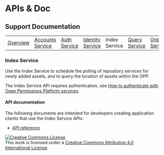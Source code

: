 # APIs & Doc

## Support Documentation

|||||||||||
|----|---|---|---|---|---|---|---|---|---|
|[Overview](index.md) | [Accounts Service](account-toc.md) | [Auth Service](auth-toc.md) | [Identity Service](identity-toc.md) | Index Service | [Query Service](query-toc.md) | [Onboarding Service](onboard-toc.md) | [Repository Service](repository-toc.md) | [Resolution Service](resolution-toc.md) |  [Transformation Service](transformation-toc.md) |

### Index Service

Use the Index Service to schedule the polling of repository services for newly added assets, and to query the location of assets within the OPP.

The Index Service API requires authentication, see
[How to authenticate with Open Permissions Platform services](https://github.com/openpermissions/auth-srv/blob/master/documents/markdown/how-to-auth.md).

#### API documentation

The following documents are intended for developers creating
application clients that use the Index Service APIs:

+ [API reference](https://github.com/openpermissions/index-srv/blob/master/documents/apiary/api.md)

<!-- Copyright Notice -->
<a rel="license" href="http://creativecommons.org/licenses/by/4.0/"><img alt="Creative Commons License" style="border-width:0" src="https://i.creativecommons.org/l/by/4.0/80x15.png" /></a><br />This work is licensed under a <a rel="license" href="http://creativecommons.org/licenses/by/4.0/">Creative Commons Attribution 4.0 International License</a>.
